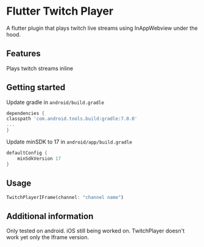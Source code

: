 # Flutter Twitch Player

A flutter plugin that plays twitch live streams using InAppWebview under the hood.

## Features

Plays twitch streams inline

## Getting started

Update gradle in `android/build.gradle`

```gradle
dependencies {
classpath 'com.android.tools.build:gradle:7.0.0'
...
}
```

Update minSDK to 17 in `android/app/build.gradle`

```gradle
defaultConfig {
    minSdkVersion 17
}
```

## Usage

```dart
TwitchPlayerIFrame(channel: "channel name")
```

## Additional information

Only tested on android. iOS still being worked on.
TwitchPlayer doesn't work yet only the Iframe version.
